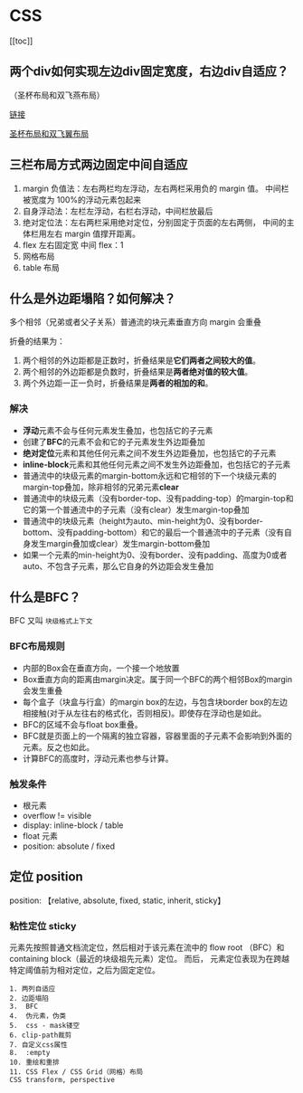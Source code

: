 # CSS
[[toc]]

## 两个div如何实现左边div固定宽度，右边div自适应？
（圣杯布局和双飞燕布局）

[链接](https://lijiahao8898.github.io/question/)

[圣杯布局和双飞翼布局](https://www.jianshu.com/p/f9bcddb0e8b4)

## 三栏布局方式两边固定中间自适应

1. margin 负值法：左右两栏均左浮动，左右两栏采用负的 margin 值。 中间栏被宽度为 100%的浮动元素包起来
2. 自身浮动法：左栏左浮动，右栏右浮动，中间栏放最后
3. 绝对定位法：左右两栏采用绝对定位，分别固定于页面的左右两侧， 中间的主体栏用左右 margin 值撑开距离。
4. flex 左右固定宽 中间 flex：1
5. 网格布局
6. table 布局

## 什么是外边距塌陷？如何解决？
多个相邻（兄弟或者父子关系）普通流的块元素垂直方向 margin 会重叠

折叠的结果为： 
1. 两个相邻的外边距都是正数时，折叠结果是**它们两者之间较大的值**。
2. 两个相邻的外边距都是负数时，折叠结果是**两者绝对值的较大值**。
3. 两个外边距一正一负时，折叠结果是**两者的相加的和**。

### 解决
* **浮动**元素不会与任何元素发生叠加，也包括它的子元素
* 创建了**BFC**的元素不会和它的子元素发生外边距叠加
* **绝对定位**元素和其他任何元素之间不发生外边距叠加，也包括它的子元素
* **inline-block**元素和其他任何元素之间不发生外边距叠加，也包括它的子元素
* 普通流中的块级元素的margin-bottom永远和它相邻的下一个块级元素的margin-top叠加，除非相邻的兄弟元素**clear**
* 普通流中的块级元素（没有border-top、没有padding-top）的margin-top和它的第一个普通流中的子元素（没有clear）发生margin-top叠加
* 普通流中的块级元素（height为auto、min-height为0、没有border-bottom、没有padding-bottom）和它的最后一个普通流中的子元素（没有自身发生margin叠加或clear）发生margin-bottom叠加
* 如果一个元素的min-height为0、没有border、没有padding、高度为0或者auto、不包含子元素，那么它自身的外边距会发生叠加

## 什么是BFC？
BFC 又叫 `块级格式上下文`

### BFC布局规则
* 内部的Box会在垂直方向，一个接一个地放置
* Box垂直方向的距离由margin决定。属于同一个BFC的两个相邻Box的margin会发生重叠
* 每个盒子（块盒与行盒）的margin box的左边，与包含块border box的左边相接触(对于从左往右的格式化，否则相反)。即使存在浮动也是如此。
* BFC的区域不会与float box重叠。
* BFC就是页面上的一个隔离的独立容器，容器里面的子元素不会影响到外面的元素。反之也如此。
* 计算BFC的高度时，浮动元素也参与计算。

### 触发条件

* 根元素
* overflow != visible
* display: inline-block / table
* float 元素
* position: absolute / fixed

## 定位 position
position: 【relative, absolute, fixed, static, inherit, sticky】


### 粘性定位 sticky
元素先按照普通文档流定位，然后相对于该元素在流中的 flow root （BFC）和 containing block（最近的块级祖先元素）定位。
而后， 元素定位表现为在跨越特定阈值前为相对定位，之后为固定定位。

```
1. 两列自适应
2. 边距塌陷
3.  BFC
4.  伪元素，伪类
5.  css - mask镂空
6. clip-path裁剪
7. 自定义css属性
8.  :empty
10. 重绘和重排
11. CSS Flex / CSS Grid（网格）布局
CSS transform, perspective
```
